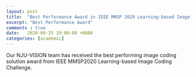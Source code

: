 ```yaml
---
layout: post
title:  "Best Performance Award in IEEE MMSP 2020 Learning-based Image Coding Challenge"
excerpt: "Best Performance Award"
comments : true
date:   2020-09-25 19:00:00 +0800
categories: [academic]
---
```

Our NJU-VISION team has received the best performing image coding solution award from IEEE MMSP2020 Learning-based Image Coding Challenge.